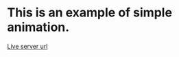# This is an example of simple animation.
[Live server url](https://webdev1264.github.io/simple-animation/)